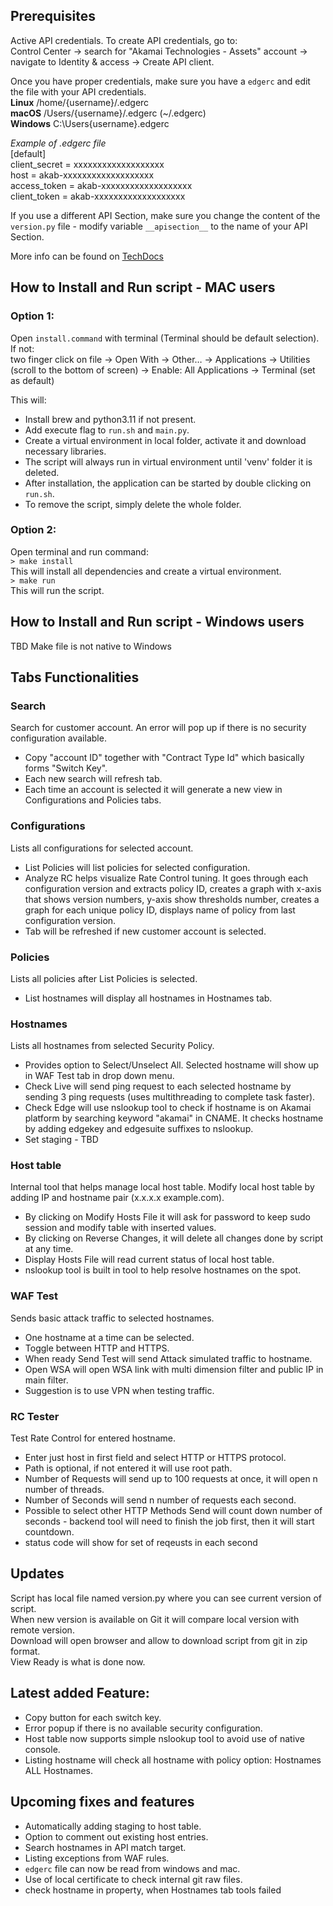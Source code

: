 ## Prerequisites 
Active API credentials. To create API credentials, go to:<br>
Control Center -> search for "Akamai Technologies - Assets" account -> navigate to Identity & access -> Create API client.

Once you have proper credentials, make sure you have a `edgerc` and edit the file with your API credentials.<br>
**Linux** /home/{username}/.edgerc<br>
**macOS** /Users/{username}/.edgerc (~/.edgerc)<br>
**Windows** C:\Users\{username}\.edgerc<br>

_Example of .edgerc file_<br>
[default]<br>
client_secret = xxxxxxxxxxxxxxxxxxx<br>
host = akab-xxxxxxxxxxxxxxxxxxx<br>
access_token = akab-xxxxxxxxxxxxxxxxxxx<br>
client_token = akab-xxxxxxxxxxxxxxxxxxx<br>

If you use a different API Section, make sure you change the content of the `version.py` file - modify variable `__apisection__` to the name of your API Section.

More info can be found on  [TechDocs](https://techdocs.akamai.com/developer/docs/set-up-authentication-credentials)


## How to Install and Run script - MAC users 
### Option 1:
Open `install.command` with terminal (Terminal should be default selection). If not:<br>
two finger click on file -> Open With -> Other… -> Applications -> Utilities (scroll to the bottom of screen) -> Enable: All Applications -> Terminal (set as default)

This will:
- Install brew and python3.11 if not present.
- Add execute flag to `run.sh` and `main.py`.
- Create a virtual environment in local folder, activate it and download necessary libraries.
- The script will always run in virtual environment until 'venv' folder it is deleted.
- After installation, the application can be started by double clicking on `run.sh`.
- To remove the script, simply delete the whole folder.

### Option 2:
Open terminal and run command:<br>
`> make install`<br>
This will install all dependencies and create a virtual environment.<br>
`> make run`<br>
This will run the script.

## How to Install and Run script - Windows users 
TBD 
Make file is not native to Windows

## Tabs Functionalities 
### Search
Search for customer account. An error will pop up if there is no security configuration available.
* Copy "account ID" together with "Contract Type Id" which basically forms "Switch Key".
* Each new search will refresh tab.
* Each time an account is selected it will generate a new view in Configurations and Policies tabs.

### Configurations
Lists all configurations for selected account.
* List Policies will list policies for selected configuration.
* Analyze RC helps visualize Rate Control tuning. It goes through each configuration version and extracts policy ID, creates a graph with x-axis that shows version numbers, y-axis show thresholds number, creates a graph for each unique policy ID, displays name of policy from last configuration version.
* Tab will be refreshed if new customer account is selected.

### Policies
Lists all policies after List Policies is selected.
* List hostnames will display all hostnames in Hostnames tab.

### Hostnames
Lists all hostnames from selected Security Policy. 
* Provides option to Select/Unselect All. Selected hostname will show up in WAF Test tab in drop down menu.
* Check Live will send ping request to each selected hostname by sending 3 ping requests (uses multithreading to complete task faster).
* Check Edge will use nslookup tool to check if hostname is on Akamai platform by searching keyword "akamai" in CNAME. It checks hostname by adding edgekey and edgesuite suffixes to nslookup.
* Set staging - TBD

### Host table 
Internal tool that helps manage local host table. Modify local host table by adding IP and hostname pair (x.x.x.x example.com).
* By clicking on Modify Hosts File it will ask for password to keep sudo session and modify table with inserted values.
* By clicking on Reverse Changes, it will delete all changes done by script at any time.
* Display Hosts File will read current status of local host table.
* nslookup tool is built in tool to help resolve hostnames on the spot. 

### WAF Test 
Sends basic attack traffic to selected hostnames. 
* One hostname at a time can be selected. 
* Toggle between HTTP and HTTPS. 
* When ready Send Test will send Attack simulated traffic to hostname.
* Open WSA will open WSA link with multi dimension filter and public IP in main filter. 
* Suggestion is to use VPN when testing traffic.

### RC Tester 
Test Rate Control for entered hostname. 
* Enter just host in first field and select HTTP or HTTPS protocol. 
* Path is optional, if not entered it will use root path. 
* Number of Requests will send up to 100 requests at once, it will open n number of threads.
* Number of Seconds will send n number of requests each second. 
* Possible to select other HTTP Methods Send will count down number of seconds - backend tool will need to finish the job first, then it will start countdown.
* status code will show for set of reqeusts in each second

## Updates 
Script has local file named version.py where you can see current version of script.<br>
When new version is available on Git it will compare local version with remote version.<br>
Download will open browser and allow to download script from git in zip format.<br>
View Ready is what is done now.


## Latest added Feature:
* Copy button for each switch key.
* Error popup if there is no available security configuration.
* Host table now supports simple nslookup tool to avoid use of native console.
* Listing hostname will check all hostname with policy option: Hostnames ALL Hostnames.

## Upcoming fixes and features 
* Automatically adding staging to host table.
* Option to comment out existing host entries.
* Search hostnames in API match target.
* Listing exceptions from WAF rules.
* `edgerc` file can now be read from windows and mac.
* Use of local certificate to check internal git raw files.
* check hostname in property, when Hostnames tab tools failed
